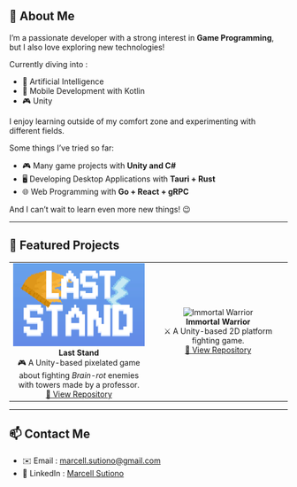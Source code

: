 ## 🤵 About Me
I’m a passionate developer with a strong interest in **Game Programming**, but I also love exploring new technologies!

Currently diving into :
- 🤖 Artificial Intelligence
- 📱 Mobile Development with Kotlin
- 🎮 Unity

I enjoy learning outside of my comfort zone and experimenting with different fields.  

Some things I’ve tried so far:
- 🎮 Many game projects with **Unity and C#**
- 🖥️ Developing Desktop Applications with **Tauri + Rust**  
- 🌐 Web Programming with **Go + React + gRPC**  

And I can’t wait to learn even more new things! 😉

---

## 🚀 Featured Projects

<table>
  <tr>
    <td align="center" width="50%">
      <img src="./assets/LastStand/title_laststand.png" width="250" height="150" alt="Last Stand"/><br>
      <b>Last Stand</b><br>
      🎮 A Unity-based pixelated game about fighting <i>Brain-rot</i> enemies with towers made by a professor.<br>
      <a href="https://github.com/MarcellSutiono/Last-Stand">🔗 View Repository</a>
    </td>
    <td align="center" width="50%">
      <img src="https://via.placeholder.com/250x150?text=Immortal+Warrior" width="250" height="150" alt="Immortal Warrior"/><br>
      <b>Immortal Warrior</b><br>
      ⚔️ A Unity-based 2D platform fighting game.<br>
      <a href="https://github.com/MarcellSutiono/Immortal-Warrior">🔗 View Repository</a>
    </td>
  </tr>
</table>

---

## 📫 Contact Me
- ✉️ Email : [marcell.sutiono@gmail.com](mailto:marcell.sutiono@gmail.com)  
- 💼 LinkedIn : [Marcell Sutiono](https://www.linkedin.com/in/marcell-sutiono-a76664310/)  
